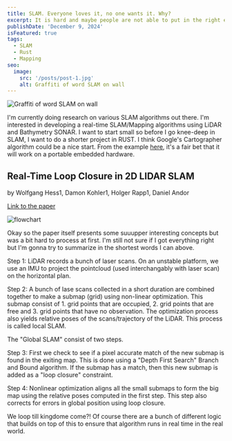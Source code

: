 ```yaml
---
title: SLAM. Everyone loves it, no one wants it. Why?
excerpt: It is hard and maybe people are not able to put in the right effort in the given amount of time. Is it even worth it? I don't know, let's explore.
publishDate: 'December 9, 2024'
isFeatured: true
tags:
  - SLAM
  - Rust
  - Mapping
seo:
  image:
    src: '/posts/post-1.jpg'
    alt: Graffiti of word SLAM on wall
---
```


![Graffiti of word SLAM on wall](/posts/post-1/main.jpg)

I'm currently doing research on various SLAM algorithms out there. I'm interested in developing a real-time SLAM/Mapping algorithms using LiDAR and Bathymetry SONAR. I want to start small so before I go knee-deep in SLAM, I want to do a shorter project in RUST. I think Google's Cartographer algorithm could be a nice start. From the example [here](https://www.youtube.com/watch?v=qNdcXUEF7KU), it's a fair bet that it will work on a portable embedded hardware.

## Real-Time Loop Closure in 2D LIDAR SLAM
by Wolfgang Hess1, Damon Kohler1, Holger Rapp1, Daniel Andor

[Link to the paper](https://static.googleusercontent.com/media/research.google.com/en//pubs/archive/45466.pdf)

![flowchart](/posts/post-1/cartographer-1.png)

Okay so the paper itself presents some suuupper interesting concepts but was a bit hard to process at first. I'm still not sure if I got everything right but I'm gonna try to summarize in the shortest words I can above.

Step 1: LiDAR records a bunch of laser scans. On an unstable platform, we use an IMU to project the pointcloud (used interchangably with laser scan) on the horizontal plan.

Step 2: A bunch of lase scans collected in a short duration are combined together to make a submap (grid) using non-linear optimization. This submap consist of 1. grid points that are occupied, 2. grid points that are free and 3. grid points that have no observation. The optimization process also yields relative poses of the scans/trajectory of the LiDAR. This process is called local SLAM.

The "Global SLAM" consist of two steps.

Step 3: First we check to see if a pixel accurate match of the new submap is found in the exiting map. This is done using a "Depth First Search" Branch and Bound algorithm. If the submap has a match, then this new submap is added as a "loop closure" constraint.

Step 4: Nonlinear optimization aligns all the small submaps to form the big map using the relative poses computed in the first step. This step also corrects for errors in global position using loop closure.

We loop till kingdome come?! Of course there are a bunch of different logic that builds on top of this to ensure that algorithm runs in real time in the real world.
